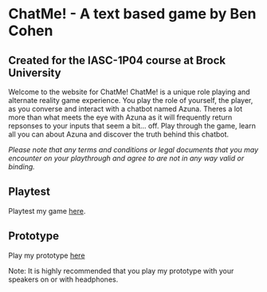 # ChatMe! - A text based game by Ben Cohen
## Created for the IASC-1P04 course at Brock University

Welcome to the website for ChatMe! ChatMe! is a unique role playing and alternate reality game experience. You play the role of yourself, the player, as you converse and interact with a chatbot named Azuna. Theres a lot more than what meets the eye with Azuna as it will frequently return repsonses to your inputs that seem a bit... off. Play through the game, learn all you can about Azuna and discover the truth behind this chatbot. 

*Please note that any terms and conditions or legal documents that you may encounter on your playthrough and agree to are not in any way valid or binding.*

## Playtest

Playtest my game [here](playtest/playtest).

## Prototype

Play my prototype [here](prototype/TwineGamePrototype.html)

Note: It is highly recommended that you play my prototype with your speakers on or with headphones.
